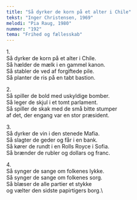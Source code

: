 ```yaml
---
title: "Så dyrker de korn på et alter i Chile"
tekst: "Inger Christensen, 1969"
melodi: "Pia Raug, 1980"
nummer: "192"
tema: "Frihed og fællesskab"
---
```

1\.\
Så dyrker de korn på et alter i Chile.\
Så hælder de mælk i en gammel kanon.\
Så stabler de ved af forgiftede pile.\
Så planter de ris på en tabt bastion.

2\.\
Så spiller de bold med uskyldige bomber.\
Så leger de skjul i et tomt parlament.\
Så spiller de skak med de små bitte stumper\
af det, der engang var en stor præsident.

3\.\
Så dyrker de vin i den stenede Mafia.\
Så slagter de geder og får i en bank.\
Så kører de rundt i en Rolls Royce i Sofia.\
Så brænder de rubler og dollars og franc.

4\.\
Så synger de sange om folkenes lykke.\
Så synger de sange om folkenes sorg.\
Så blæser de alle partier et stykke\
og vælter den sidste papirtigers borg.\

